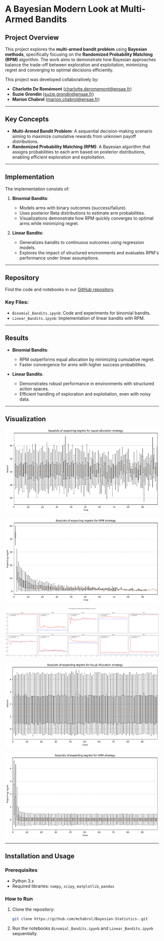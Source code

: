 # A Bayesian Modern Look at Multi-Armed Bandits

## Project Overview

This project explores the **multi-armed bandit problem** using **Bayesian methods**, specifically focusing on the **Randomized Probability Matching (RPM)** algorithm. The work aims to demonstrate how Bayesian approaches balance the trade-off between exploration and exploitation, minimizing regret and converging to optimal decisions efficiently.

This project was developed collaboratively by:
- **Charlotte De Romémont** ([charlotte.deromemont@ensae.fr](mailto:charlotte.deromemont@ensae.fr))
- **Suzie Grondin** ([suzie.grondin@ensae.fr](mailto:suzie.grondin@ensae.fr))
- **Marion Chabrol** ([marion.chabrol@ensae.fr](mailto:marion.chabrol@ensae.fr))

---

## Key Concepts

- **Multi-Armed Bandit Problem**: A sequential decision-making scenario aiming to maximize cumulative rewards from unknown payoff distributions.
- **Randomized Probability Matching (RPM)**: A Bayesian algorithm that assigns probabilities to each arm based on posterior distributions, enabling efficient exploration and exploitation.

---

## Implementation

The implementation consists of:

1. **Binomial Bandits**:
   - Models arms with binary outcomes (success/failure).
   - Uses posterior Beta distributions to estimate arm probabilities.
   - Visualizations demonstrate how RPM quickly converges to optimal arms while minimizing regret.

2. **Linear Bandits**:
   - Generalizes bandits to continuous outcomes using regression models.
   - Explores the impact of structured environments and evaluates RPM's performance under linear assumptions.

---

## Repository

Find the code and notebooks in our [GitHub repository](https://github.com/mchabrol/Bayesian-Statistics-).

### Key Files:
- `Binomial_Bandits.ipynb`: Code and experiments for binomial bandits.
- `Linear_Bandits.ipynb`: Implementation of linear bandits with RPM.

---

## Results

- **Binomial Bandits**:
  - RPM outperforms equal allocation by minimizing cumulative regret.
  - Faster convergence for arms with higher success probabilities.
  
- **Linear Bandits**:
  - Demonstrates robust performance in environments with structured action spaces.
  - Efficient handling of exploration and exploitation, even with noisy data.

---

## Visualization

![Expected Regret Comparison eq](output/regret_plot_eqallocation.png)

![Expected Regret Comparison rpm](output/regret_plot_rpm.png)

![Arm convergence](output/arm_cvg.png)

![Expected Regret Comparison lin eq](output/reg_lin_eq.png)

![Expected Regret Comparison rpm](output/reg_lin_rpm.png)

---

## Installation and Usage

### Prerequisites
- Python 3.x
- Required libraries: `numpy`, `scipy`, `matplotlib`, `pandas`

### How to Run
1. Clone the repository:
   ```bash
   git clone https://github.com/mchabrol/Bayesian-Statistics-.git

2. Run the notebooks `Binomial_Bandits.ipynb` and `Linear_Bandits.ipynb` sequentially.

